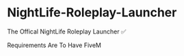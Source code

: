 # NightLife-Roleplay-Launcher


The Offical NightLife Roleplay Launcher ✅

Requirements Are To Have FiveM
